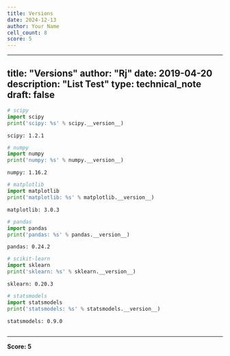 ```yaml
---
title: Versions
date: 2024-12-13
author: Your Name
cell_count: 8
score: 5
---
```


---
title: "Versions"
author: "Rj"
date: 2019-04-20
description: "List Test"
type: technical_note
draft: false
---

```python
# scipy
import scipy
print('scipy: %s' % scipy.__version__)
```

    scipy: 1.2.1



```python
# numpy
import numpy
print('numpy: %s' % numpy.__version__)
```

    numpy: 1.16.2



```python
# matplotlib
import matplotlib
print('matplotlib: %s' % matplotlib.__version__)
```

    matplotlib: 3.0.3



```python
# pandas
import pandas
print('pandas: %s' % pandas.__version__)
```

    pandas: 0.24.2



```python
# scikit-learn
import sklearn
print('sklearn: %s' % sklearn.__version__)
```

    sklearn: 0.20.3



```python
# statsmodels
import statsmodels
print('statsmodels: %s' % statsmodels.__version__)
```

    statsmodels: 0.9.0



```python

```


---
**Score: 5**